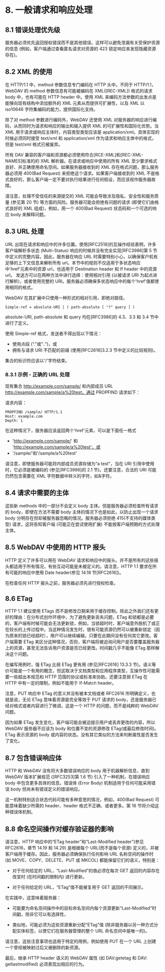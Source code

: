 # 8. 一般请求和响应处理

## 8.1 错误处理优先级

服务器必须优先返回授权错误而不是其他错误。这样可以避免泄漏有关受保护资源的信息 (例如，客户端通过查看匿名请求对资源的 423 锁定响应来发现隐藏资源存在)。

## 8.2 XML 的使用

在 HTTP/1.1 中，method 参数信息专门编码在 HTTP 头中。不同于 HTTP/1.1，WebDAV 的 method 参数信息有可能被编码在 XML([REC-XML]) 格式的请求 body 中，也有可能在 HTTP header 中。使用 XML 来编码方法参数的出发点是能够向现有结构中添加额外的 XML 元素从而提供可扩展性，以及 XML 以 iso10646 字符集编码的能力，提供国际化支持。

除了对 method 参数进行编码外，WebDAV 还使用 XML 对服务器的响应进行编码，从而同时为请求和响应的输出和输入提供 XML 的可扩展性和国际化优势。当 XML 用于请求或响应主体时，内容类型类型应该是 application/xml。具体实现的时候必须同时接受 text/xml 和 application/xml 作为请求和响应主体中的格式，但是 text/xml 格式已被废弃。

所有 DAV 兼容的客户端和资源都必须使用符合[RCE-XML]和[REC-XML-NAMES]标准的的 XML 解析器。在请求或响应中使用的所有 XML 至少要求格式良好、并正确使用命名空间。如果服务器接收到的 XML 存在格式问题，那么服务器必须用 400(Bad Request) 来拒绝这个请求。如果客户端接收到的 XML 不是格式良好的，那么客户端一定不要对执行结果进行任何假设，而应该视作服务器故障。

请注意，处理不受信任的来源提交的 XML 可能会导致涉及隐私、安全性和服务质量 (参见第 20 节) 等方面的风险。服务器可能会拒绝有问题的请求 (即使它们由格式良好的 XML 组成)，例如，用一个 400(Bad Request) 状态码和一个可选的响应 body 来解释问题。

## 8.3 URL 处理

URL 出现在请求和响应中的许多位置。使用[RFC2518]的互操作经验表明，许多客户端解析多状态 (Multi-Status) 响应的时候并没有完全实现[RFC3986]第 5 节中定义的完整内容。因此，服务器在响应 URL 时需要特别小心，以确保客户机有足够的上下文信息来解析所有 url。本节中的规则不仅适用于多状态响应中'href'元素中的资源 url，也适用于 Destination header 和 If header 中的资源 url。
发送方可以在两种方法中进行选择：使用相对引用 (以被请求 URI 为起点进行解析)，或者使用完整的 URI。服务器必须确保多状态响应中的每个'href'值都使用相同的格式。

WebDAV 在其扩展中只使用一种形式的相对引用，即绝对路径。

```text
Simple-ref = absolute-URI | ( path-absolute [ "?" query ] )
```

absolute-URI, path-absolute 和 query 均在[RFC3986]的 4.3、3.3 和 3.4 节中进行了定义。

使用 Simple-ref 格式，发送者不得出现以下情况：

- 使用点段 (“.”或“..”)，或
- 拥有与请求 URI 不匹配的前缀 (使用[RFC2616]3.2.3 节中定义的比较规则)。

集合的标识符应该以'/'字符结束。

### 8.3.1 示例 - 正确的 URL 处理

现有集合 http://example.com/sample/ 和内部成员 URL http://example.com/sample/a%20test，通过 PROPFIND 请求如下：

请求内容：

```text
PROPFIND /sample/ HTTP/1.1
Host: example.com
Depth: 1
```

在这种情况下，服务器应该返回两个'href'元素，可以是下面任一格式

- 'http://example.com/sample/' 和 'http://example.com/sample/a%20test'，或
- '/sample/'和'/sample/a%20test'

请注意，即使服务器可能将内部成员资源存储为“a test”，当在 URI 引用中使用时，它必须是被编码的 (参见[RFC3986]的 2.1 节)。还要注意，合法的 URI 可能仍然包含需要在 XML 字符数据中转义的字符，如&字符。

## 8.4 请求中需要的主体

这些新 methods 中的一部分不会定义 body 主体。但是服务器必须检查所有请求的 body，即使在方法不需要 body 主体的情况下也是如此，以防止出现一个请求 body 分明存在但却被服务器忽略的情况。服务器必须拒绝 415(不支持的媒体类型) 请求，这将告知客户端 (可能正在尝试使用扩展) 不能按客户端预期的方式处理主体。

## 8.5 WebDAV 中使用的 HTTP 报头

HTTP 定义了许多可以用在 WebDAV 请求和响应中的报头。并不是所有的这些报头都适用于所有情况，有些互动可能是未被定义的。请注意，HTTP 1.1 要求在所有可能的响应中使用 Date header(参见 14.18 节[RFC2616])。

在检查任何 HTTP 报头之前，服务器必须先进行授权检查。

## 8.6 ETag

HTTP 1.1 建议使用 ETags 而不是修改日期来用于缓存控制。除此之外我们还有更好的理由：在分布式创作环境中，为了避免更新丢失问题，ETag 和锁都是必要的，客户端有时候可能会无法更新锁，例如，当锁超时时，客户端意外脱机了或正在较长的上传过程中。当这种情况发生时，很有可能资源仍然可以被重新锁定（因为原来的锁已经超时），用户可以继续编辑，只要在此期间没有任何其它更改。客户端需要 ETag 来区分这种情况，否则，客户端将被迫询问用户是否要覆盖服务器上的资源，甚至无法告诉用户资源是否已经更改。时间戳几乎不能像 ETag 那样解决这个问题。

在编写用例时，强 ETag 比弱 ETag 更有用 (参见[RFC2616] 13.3.3 节)。语义等价可能是一个有用的概念，但这取决于文档类型和应用程序类型，互操作性可能需要一些超出本规范和 HTTP 范围的协议或标准来协助。还要注意弱 ETag 在 HTTP 中有一定的限制，例如不能用于 If-Match header。

注意，PUT 响应中 ETag 的意义并没有被本文档或者 RFC2616 所明确定义，也就是说，无论 ETag 意味着资源是完全等效于 PUT 请求的 body，还是服务器已经对格式或者内容进行了微调，这是一个 HTTP 的问题，而不是纯粹的 WebDAV 问题。

因为如果 ETag 发生变化，客户端可能会被迫提示用户或丢弃更改的内容，所以 WebDAV 服务器不应该为 body 和位置不变的资源修改 ETag(或最后修改时间)。ETag 表示资源的 body 或内容的状态。没有其它类似的方法来判断属性是否发生了变化。

## 8.7 包含错误响应体

HTTP 和 WebDAV 没有将大多数错误响应的 body 用于机器解析信息，直到 WebDAV 版本扩展规范 ([RFC3253]第 1.6 节) 引入了一种机制，在错误响应 body 中包含更多具体的信息。错误体 (Error Body) 机制适用于任何可能采用错误 body 但尚未有错误定义的错误响应。

这一机制特别适合状态代码可能有多种意思的情况，例如，400(Bad Request) 可能意味着缺少所需的 header、header 格式不正确、或者更多。第 16 节将介绍这种错误体机制。

## 8.8 命名空间操作对缓存验证器的影响

请注意，HTTP 响应中的“ETag header”和“Last-Modified header”(参见 RFC2616，章节 14.19 和 14.29) 是根据每个 URL(而不是每个资源) 定义的，并被客户端用于缓存。因此，服务器必须确保执行任何影响 URL 名称空间的操作时 (如 MOVE、COPY、DELETE、PUT 或 MKCOL) 都能保留它们的语义，特别是：

- 对于任何给定的 URL，“Last-Modified”的值必须在每次 GET 返回的内容存在改变时 (在时间戳的限制内) 进行更新。

- 对于任何给定的 URL，“ETag”值不能被复用于 GET 返回的不同展示。

在实践中，这意味着服务器：

- 可能要为命名空间操作中的目标命名空间内每个资源更新“Last-Modified”时间戳，除非它可以有选择性，

- 类似地，可能必须为这些资源重新分配“ETag”值 (除非服务器以另一种方式分配实体标签，以使它们在服务器管理的整个 URL 命名空间中是唯一的)。

请注意，这些注意事项也适用于特定的用例，例如使用 PUT 在一个 URL 上创建一个曾经被映射过后又被删除的新资源。

最后，继承 HTTP header 语义的 WebDAV 属性 (如 DAV:getetag 和 DAV: getlastmodified) 必须表现出相应的行为。
